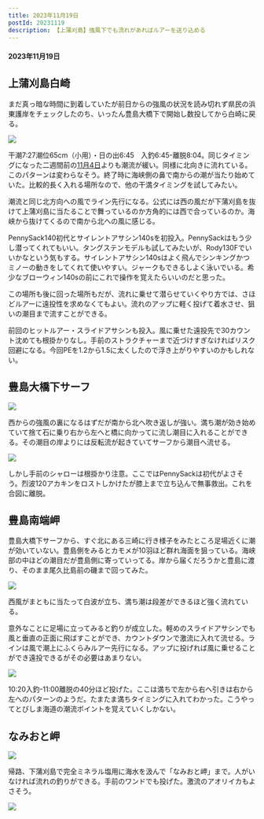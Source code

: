 ```yaml
---
title: 2023年11月19日
postId: 20231119
description: 【上蒲刈島】強風下でも流れがあればルアーを送り込める
---
```


#### 2023年11月19日

## 上蒲刈島白崎

まだ真っ暗な時間に到着していたが前日からの強風の状況を読み切れず県民の浜東護岸をチェックしたのち、いったん豊島大橋下で開始し数投してから白崎に戻る。

![](https://i.gyazo.com/353fcedac78ce1c2be09f984180a9860.jpg)

干潮7:27潮位65cm（小用）・日の出6:45　入釣6:45-離脱8:04。同じタイミングになった二週間前の[11月4日](/blog/20231104.html)よりも潮流が緩い。同様に北向きに流れている。このパターンは変わらなそう。終了時に海峡側の鼻で南からの潮が当たり始めていた。比較的長く入れる場所なので、他の干満タイミングを試してみたい。

潮流と同じ北方向への風でライン先行になる。公式には西の風だが下蒲刈島を抜けて上蒲刈島に当たることで舞っているのか方角的には西で合っているのか。海峡から抜けてくるので南から北への風に感じる。

PennySack140初代とサイレントアサシン140sを初投入。PennySackはもう少し潜ってくれてもいい。タングステンモデルも試してみたいが、Rody130Fでいいかなという気もする。サイレントアサシン140sはよく飛んでシンキングかつミノーの動きをしてくれて使いやすい。ジャークもできるしよく泳いでいる。希少なブローウィン140sの前にこれで操作を覚えたらいいのだと思った。

この場所も後に回った場所もだが、流れに乗せて潜らせていくやり方では、さほどルアーに遠投性を求めなくてもよい。流れのアップに軽く投げて着水させ、狙いの潮目まで流すことができる。

前回のヒットルアー・スライドアサシンも投入。風に乗せた遠投先で30カウント沈めても根掛かりなし。手前のストラクチャーまで近づけすぎなければリスク回避になる。今回PEを1.2から1.5に太くしたので浮き上がりやすいのかもしれない。

## 豊島大橋下サーフ

![](https://i.gyazo.com/f52aeb6a26391cf4460b479a97a4617f.jpg)

西からの強風の裏になるはずだが南から北へ吹き返しが強い。満ち潮が効き始めていて捨て石に乗り右から左へと橋に向かってに流し潮目に入れることができる。その潮目の岸よりには反転流が起きていてサーフから潮目へ流せる。

![](https://i.gyazo.com/b7d79403346f9431d146e355a7e9a39c.jpg)

しかし手前のシャローは根掛かり注意。ここではPennySackは初代がよさそう。烈波120アカキンをロストしかけたが膝上まで立ち込んで無事救出。これを合図に離脱。

## 豊島南端岬

豊島大橋下サーフから、すぐ北にある三崎に行き様子をみたところ足場近くに潮が効いていない。豊島側をみるとカモメが10羽ほど群れ海面を狙っている。海峡部の中ほどの潮目だが豊島側に寄っていってる。岸から届くだろうかと豊島に渡り、そのまま尾久比島前の磯まで回ってみた。

![](https://i.gyazo.com/8264f738910606e7d4cf98c3a8626c04.jpg)

西風がまともに当たって白波が立ち、満ち潮は段差ができるほど強く流れている。

意外なことに足場に立ってみると釣りが成立した。軽めのスライドアサシンでも風と垂直の正面に飛ばすことができ、カウントダウンで激流に入れて流せる。ラインは風で潮上にふくらみルアー先行になる。アップに投げれば風に乗せることができ遠投できるがその必要はあまりない。

![](https://i.gyazo.com/8bbfb3a1464226a9c4cee60feaac65e2.jpg)

10:20入釣-11:00離脱の40分ほど投げた。ここは満ちで左から右へ引きは右から左へのパターンのようだ。たまたま満ちタイミングに入れてわかった。こうやってとびしま海道の潮流ポイントを覚えていくしかない。

## なみおと岬

![](https://i.gyazo.com/15ac7dd7bb89de123d3d83b610b7d55c.jpg)

帰路、下蒲刈島で完全ミネラル塩用に海水を汲んで「なみおと岬」まで。人がいなければ流れの釣りができる。手前のワンドでも投げた。激流のアオリイカもよさそう。

![](https://i.gyazo.com/a8dbc8348c7b00bf18a33f7b068d2c32.jpg)